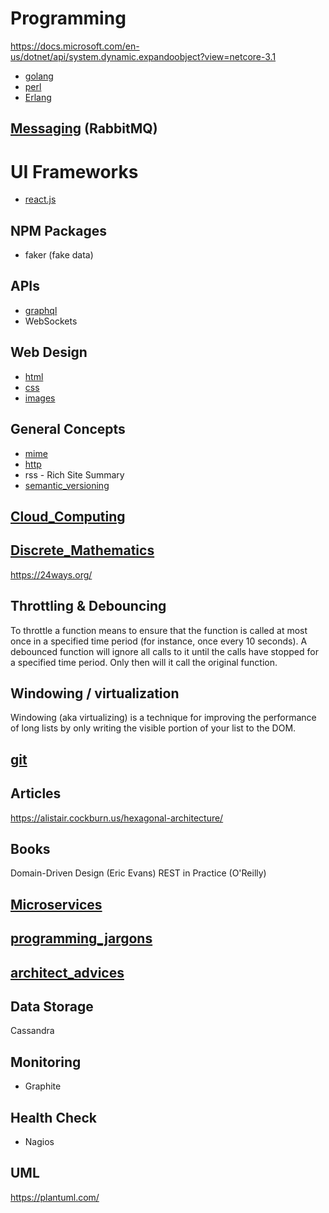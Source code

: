 # Programming

https://docs.microsoft.com/en-us/dotnet/api/system.dynamic.expandoobject?view=netcore-3.1

- [golang](./golang/index.md)
- [perl](perl/index.md)
- [Erlang](./erlang/index.md)

## [Messaging](./messaging.md) (RabbitMQ)


# UI Frameworks
- [react.js](./react/index.md)

## NPM Packages
- faker (fake data)

## APIs
- [graphql](./graphql/index.md)
- WebSockets

## Web Design
* [html](./html/index.md)
* [css](./css/index.md)
* [images](./images/index.md)

## General Concepts
- [mime](./mime.md)
- [http](./http/index.md)
- rss - Rich Site Summary
- [semantic_versioning](semantic_versioning.md)


## [Cloud_Computing](./Cloud_Computing/index.md)

## [Discrete_Mathematics](./Discrete_Mathematics/index.md)

https://24ways.org/


## Throttling & Debouncing
To throttle a function means to ensure that the function is called at most once in a specified time period (for instance, once every 10 seconds).
A debounced function will ignore all calls to it until the calls have stopped for a specified time period. Only then will it call the original function.


## Windowing / virtualization
Windowing (aka virtualizing) is a technique for improving the performance of long lists by only writing the visible portion of your list to the DOM.

## [git](./git/index.md)


## Articles
https://alistair.cockburn.us/hexagonal-architecture/

## Books
Domain-Driven Design (Eric Evans)
REST in Practice (O'Reilly)




## [Microservices](./Microservices/index.md)
## [programming_jargons](./programming_jargons.md)
## [architect_advices](./architect_advices.md)

## Data Storage
Cassandra


## Monitoring
- Graphite


## Health Check
- Nagios

## UML
https://plantuml.com/
